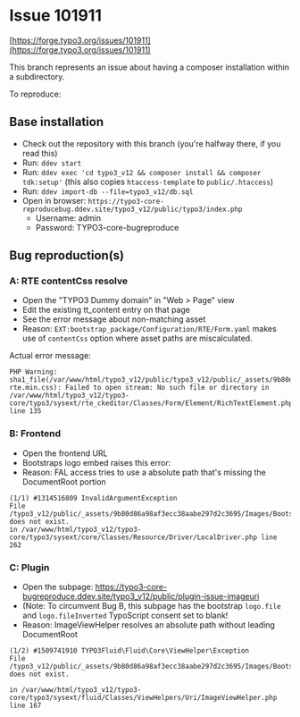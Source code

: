 # Issue 101911

[https://forge.typo3.org/issues/101911](https://forge.typo3.org/issues/101911)

This branch represents an issue about having a composer installation within
a subdirectory.

To reproduce:

## Base installation

* Check out the repository with this branch (you're halfway there, if you read this)
* Run: `ddev start`
* Run: `ddev exec 'cd typo3_v12 && composer install && composer tdk:setup'` (this also copies `htaccess-template` to `public/.htaccess`)
* Run: `ddev import-db --file=typo3_v12/db.sql`
* Open in browser: `https://typo3-core-reproducebug.ddev.site/typo3_v12/public/typo3/index.php`
    * Username: admin
    * Password: TYPO3-core-bugreproduce

## Bug reproduction(s)

### A: RTE contentCss resolve

* Open the "TYPO3 Dummy domain" in "Web > Page" view
* Edit the existing tt_content entry on that page
* See the error message about non-matching asset
* Reason: `EXT:bootstrap_package/Configuration/RTE/Form.yaml` makes use of `contentCss` option where asset paths are miscalculated.

Actual error message:

```
PHP Warning: sha1_file(/var/www/html/typo3_v12/public/typo3_v12/public/_assets/9b80d86a98af3ecc38aabe297d2c3695/Css/bootstrap5-rte.min.css): Failed to open stream: No such file or directory in /var/www/html/typo3_v12/typo3-core/typo3/sysext/rte_ckeditor/Classes/Form/Element/RichTextElement.php line 135
```

### B: Frontend

* Open the frontend URL
* Bootstraps logo embed raises this error:
* Reason: FAL access tries to use a absolute path that's missing the DocumentRoot portion

```
(1/1) #1314516809 InvalidArgumentException
File /typo3_v12/public/_assets/9b80d86a98af3ecc38aabe297d2c3695/Images/BootstrapPackage.svg does not exist.
in /var/www/html/typo3_v12/typo3-core/typo3/sysext/core/Classes/Resource/Driver/LocalDriver.php line 262
```

### C: Plugin

* Open the subpage: https://typo3-core-bugreproduce.ddev.site/typo3_v12/public/plugin-issue-imageuri
* (Note: To circumvent Bug B, this subpage has the bootstrap `logo.file` and `logo.fileInverted` TypoScript consent set to blank!
* Reason: ImageViewHelper resolves an absolute path without leading DocumentRoot

```
(1/2) #1509741910 TYPO3Fluid\Fluid\Core\ViewHelper\Exception
File /typo3_v12/public/_assets/9b80d86a98af3ecc38aabe297d2c3695/Images/BootstrapPackage.svg does not exist.

in /var/www/html/typo3_v12/typo3-core/typo3/sysext/fluid/Classes/ViewHelpers/Uri/ImageViewHelper.php line 167
```

